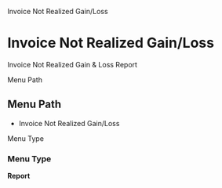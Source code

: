 
Invoice Not Realized Gain/Loss
# Invoice Not Realized Gain/Loss


Invoice Not Realized Gain & Loss Report

Menu Path
## Menu Path



- Invoice Not Realized Gain/Loss

Menu Type
### Menu Type

**Report**

